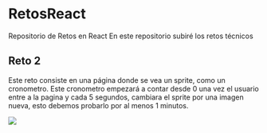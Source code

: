 # RetosReact
Repositorio de Retos en React
En este repositorio subiré los retos técnicos

## Reto 2

Este reto consiste en una página donde se vea un sprite, como un cronometro. Este cronometro empezará a contar desde 0 una vez el usuario entre a la pagina y cada 5 segundos, cambiara el sprite por una imagen nueva, esto debemos probarlo por al menos 1 minutos.

  ![](https://media.discordapp.net/attachments/584593411567517710/1082314367795736586/screenshot_5.png)
